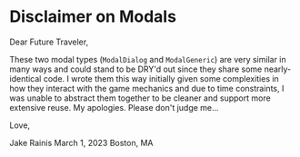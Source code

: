 # Disclaimer on Modals

Dear Future Traveler,

These two modal types (`ModalDialog` and `ModalGeneric`) are very similar in many ways and could stand to be DRY'd out since they share some nearly-identical code. I wrote them this way initially given some complexities in how they interact with the game mechanics and due to time constraints, I was unable to abstract them together to be cleaner and support more extensive reuse. My apologies. Please don't judge me...

Love,

Jake Rainis
March 1, 2023
Boston, MA
